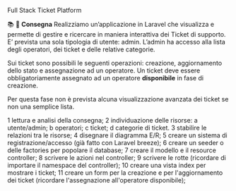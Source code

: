 Full Stack Ticket Platform


📚 📑 **Consegna** 
Realizziamo un’applicazione in Laravel che visualizza e permette di gestire e ricercare in maniera interattiva dei Ticket di supporto.
E’ prevista una sola tipologia di utente: admin. L’admin ha accesso alla lista degli operatori, dei ticket e delle relative categorie.

Sui ticket sono possibili le seguenti operazioni: creazione, aggiornamento dello stato e assegnazione ad un operatore. Un ticket deve essere obbligatoriamente assegnato ad un operatore **disponibile** in fase di creazione.

Per questa fase non è prevista alcuna visualizzazione avanzata dei ticket se non una semplice lista.



1 lettura e analisi della consegna;
2 individuazione delle risorse:
    a utente/admin;
    b operatori;
    c ticket;
    d categorie di ticket.
3 stabilire le relazioni tra le risorse;
4 disegnare il diagramma E/R;
5 creare un sistema di registrazione/accesso (già fatto con Laravel breeze);
6 creare un seeder o delle factories per popolare il database;
7 creare il modello e il resource controller;
8 scrivere le azioni nel controller;
9 scrivere le rotte (ricordare di importare il namespace del controller);
10 creare una vista index per mostrare i ticket;
11 creare un form per la creazione e per l'aggiornamento dei ticket (ricordare l'assegnazione all'operatore disponibile);
